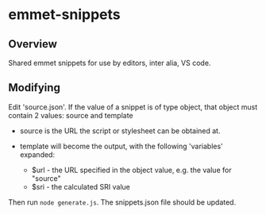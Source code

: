 # emmet-snippets

## Overview

Shared emmet snippets for use by editors, inter alia, VS code.

## Modifying

Edit 'source.json'.  If the value of a snippet is of type object, that object must contain 2 values: source and template

* source is the URL the script or stylesheet can be obtained at.
* template will become the output, with the following 'variables' expanded:

  * $url - the URL specified in the object value, e.g. the value for "source"
  * $sri - the calculated SRI value

Then run `node generate.js`.  The snippets.json file should be updated.


